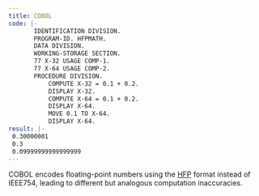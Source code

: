 ```yaml
---
title: COBOL
code: |-
       IDENTIFICATION DIVISION.
       PROGRAM-ID. HFPMATH.
       DATA DIVISION.
       WORKING-STORAGE SECTION.
       77 X-32 USAGE COMP-1.
       77 X-64 USAGE COMP-2.
       PROCEDURE DIVISION.
           COMPUTE X-32 = 0.1 + 0.2.
           DISPLAY X-32.
           COMPUTE X-64 = 0.1 + 0.2.
           DISPLAY X-64.
           MOVE 0.1 TO X-64.
           DISPLAY X-64.
result: |-
 0.30000001
 0.3
 0.09999999999999999
---
```


COBOL encodes floating-point numbers using the [HFP][1] format instead of IEEE754, leading to different but analogous computation inaccuracies.

[1]: https://en.wikipedia.org/wiki/IBM_hexadecimal_floating-point
